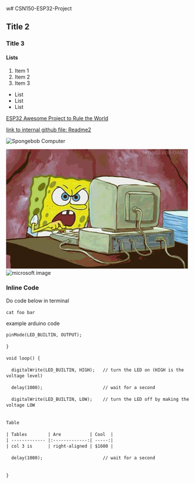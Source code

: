 w# CSN150-ESP32-Project

## Title 2

### Title 3

#### Lists

1. Item 1
2. Item 2
3. Item 3

* List
* List
* List


[ESP32 Awesome Project to Rule the World](https://website.com)

[link to internal github file: Readme2](../master/README-part2.md)

![Spongebob Computer](../main/spongebob-computer.gif)

![Spongebob Computer with link from Github](https://github.com/ereedsanchez/CSN150-ESP32-Project/blob/main/spongebob-computer.gif)
![microsoft image](https://www.marketplace.org/wp-content/uploads/2021/06/GettyImages-459885938.jpg?w=350)

### Inline Code 

Do code below in terminal

`cat foo bar `

example arduino code

```
pinMode(LED_BUILTIN, OUTPUT);

}

void loop() {

  digitalWrite(LED_BUILTIN, HIGH);   // turn the LED on (HIGH is the voltage level)
  
  delay(1000);                       // wait for a second
  
  digitalWrite(LED_BUILTIN, LOW);    // turn the LED off by making the voltage LOW


Table

| Tables        | Are           | Cool  |
| ------------- |:-------------:| -----:|
| col 3 is      | right-aligned | $1600 |
  
  delay(1000);                       // wait for a second
  

}

```

